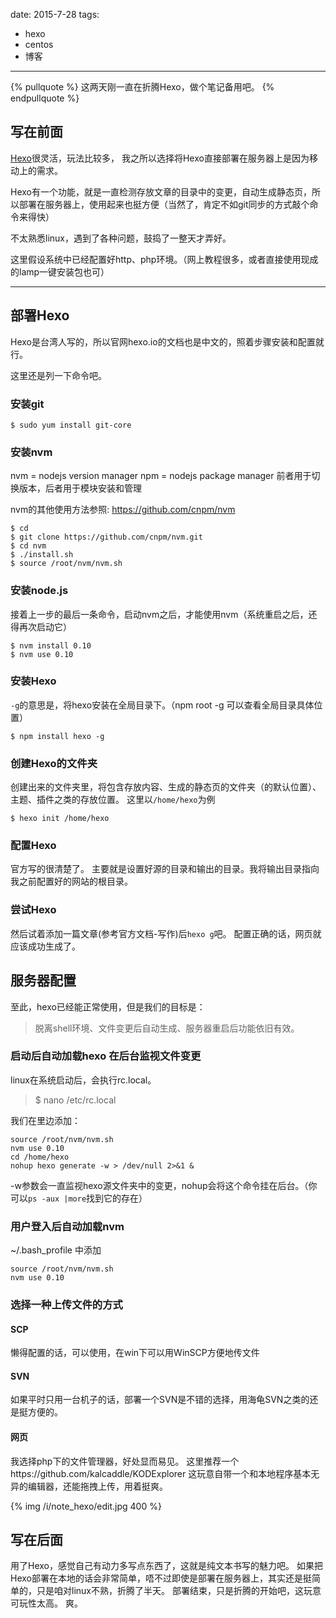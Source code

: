 
date: 2015-7-28
tags: 
- hexo
- centos
- 博客
---

{% pullquote %}
这两天刚一直在折腾Hexo，做个笔记备用吧。
{% endpullquote %}


<!--more-->


## 写在前面

[Hexo](https://hexo.io)很灵活，玩法比较多，
我之所以选择将Hexo直接部署在服务器上是因为移动上的需求。

Hexo有一个功能，就是一直检测存放文章的目录中的变更，自动生成静态页，所以部署在服务器上，使用起来也挺方便（当然了，肯定不如git同步的方式敲个命令来得快）

不太熟悉linux，遇到了各种问题，鼓捣了一整天才弄好。

这里假设系统中已经配置好http、php环境。（网上教程很多，或者直接使用现成的lamp一键安装包也可）

---

## 部署Hexo

Hexo是台湾人写的，所以官网hexo.io的文档也是中文的，照着步骤安装和配置就行。

这里还是列一下命令吧。

### 安装git
```
$ sudo yum install git-core
```

### 安装nvm
nvm = nodejs version manager
npm = nodejs package manager
前者用于切换版本，后者用于模块安装和管理

nvm的其他使用方法参照: https://github.com/cnpm/nvm
```
$ cd
$ git clone https://github.com/cnpm/nvm.git
$ cd nvm
$ ./install.sh
$ source /root/nvm/nvm.sh
```

### 安装node.js
接着上一步的最后一条命令，启动nvm之后，才能使用nvm（系统重启之后，还得再次启动它）
```
$ nvm install 0.10
$ nvm use 0.10
```

### 安装Hexo
`-g`的意思是，将hexo安装在全局目录下。（npm root -g 可以查看全局目录具体位置）
```
$ npm install hexo -g  
```

### 创建Hexo的文件夹
创建出来的文件夹里，将包含存放内容、生成的静态页的文件夹（的默认位置）、主题、插件之类的存放位置。
这里以`/home/hexo`为例
```
$ hexo init /home/hexo
```

### 配置Hexo
官方写的很清楚了。
主要就是设置好源的目录和输出的目录。我将输出目录指向我之前配置好的网站的根目录。

### 尝试Hexo
然后试着添加一篇文章(参考官方文档-写作)后`hexo g`吧。
配置正确的话，网页就应该成功生成了。

## 服务器配置
至此，hexo已经能正常使用，但是我们的目标是：
> 脱离shell环境、文件变更后自动生成、服务器重启后功能依旧有效。

### 启动后自动加载hexo 在后台监视文件变更
linux在系统启动后，会执行rc.local。

> $ nano /etc/rc.local 

我们在里边添加：
```
source /root/nvm/nvm.sh
nvm use 0.10
cd /home/hexo
nohup hexo generate -w > /dev/null 2>&1 &
```
-w参数会一直监视hexo源文件夹中的变更，nohup会将这个命令挂在后台。（你可以`ps -aux |more`找到它的存在）

### 用户登入后自动加载nvm
~/.bash_profile 中添加
```
source /root/nvm/nvm.sh
nvm use 0.10
```

### 选择一种上传文件的方式
#### SCP
懒得配置的话，可以使用，在win下可以用WinSCP方便地传文件
#### SVN
如果平时只用一台机子的话，部署一个SVN是不错的选择，用海龟SVN之类的还是挺方便的。
#### 网页
我选择php下的文件管理器，好处显而易见。
这里推荐一个https://github.com/kalcaddle/KODExplorer
这玩意自带一个和本地程序基本无异的编辑器，还能拖拽上传，用着挺爽。

{% img /i/note_hexo/edit.jpg 400 %} 

## 写在后面
用了Hexo，感觉自己有动力多写点东西了，这就是纯文本书写的魅力吧。
如果把Hexo部署在本地的话会非常简单，唔不过即使是部署在服务器上，其实还是挺简单的，只是咱对linux不熟，折腾了半天。
部署结束，只是折腾的开始吧，这玩意可玩性太高。
爽。
